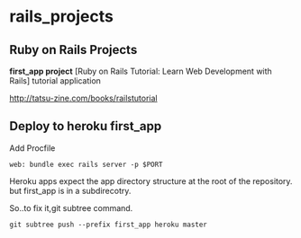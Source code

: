 rails_projects
==============

Ruby on Rails Projects
-----------------------

**first_app project**
    [Ruby on Rails Tutorial: Learn Web Development with Rails] tutorial application

http://tatsu-zine.com/books/railstutorial

Deploy to heroku first_app
---------------------------

Add Procfile

    web: bundle exec rails server -p $PORT

Heroku apps expect the app directory structure at the root of the repository.  but first_app is in a subdirecotry.

So..to fix it,git subtree command.

    git subtree push --prefix first_app heroku master


